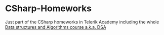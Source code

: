 CSharp-Homeworks
================
Just part of the CSharp homeworks in Telerik Academy including the whole <a href="https://github.com/huuuskyyy/CSharp-Homeworks/tree/master/DSA">Data structures and Algorithms course a.k.a. DSA</a>
